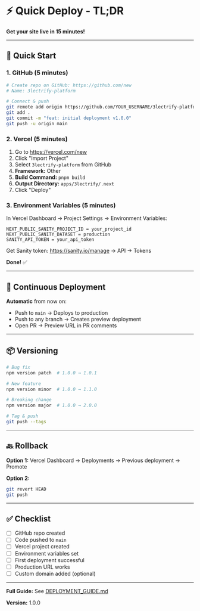 # ⚡ Quick Deploy - TL;DR

**Get your site live in 15 minutes!**

---

## 🚀 Quick Start

### **1. GitHub (5 minutes)**

```bash
# Create repo on GitHub: https://github.com/new
# Name: 3lectrify-platform

# Connect & push
git remote add origin https://github.com/YOUR_USERNAME/3lectrify-platform.git
git add .
git commit -m "feat: initial deployment v1.0.0"
git push -u origin main
```

### **2. Vercel (5 minutes)**

1. Go to https://vercel.com/new
2. Click "Import Project"
3. Select `3lectrify-platform` from GitHub
4. **Framework:** Other
5. **Build Command:** `pnpm build`
6. **Output Directory:** `apps/3lectrify/.next`
7. Click "Deploy"

### **3. Environment Variables (5 minutes)**

In Vercel Dashboard → Project Settings → Environment Variables:

```
NEXT_PUBLIC_SANITY_PROJECT_ID = your_project_id
NEXT_PUBLIC_SANITY_DATASET = production
SANITY_API_TOKEN = your_api_token
```

Get Sanity token: https://sanity.io/manage → API → Tokens

**Done!** ✅

---

## 🔄 Continuous Deployment

**Automatic** from now on:

- Push to `main` → Deploys to production
- Push to any branch → Creates preview deployment
- Open PR → Preview URL in PR comments

---

## 📦 Versioning

```bash
# Bug fix
npm version patch  # 1.0.0 → 1.0.1

# New feature
npm version minor  # 1.0.0 → 1.1.0

# Breaking change
npm version major  # 1.0.0 → 2.0.0

# Tag & push
git push --tags
```

---

## 🔙 Rollback

**Option 1:** Vercel Dashboard → Deployments → Previous deployment → Promote

**Option 2:**
```bash
git revert HEAD
git push
```

---

## ✅ Checklist

- [ ] GitHub repo created
- [ ] Code pushed to `main`
- [ ] Vercel project created
- [ ] Environment variables set
- [ ] First deployment successful
- [ ] Production URL works
- [ ] Custom domain added (optional)

---

**Full Guide:** See [DEPLOYMENT_GUIDE.md](./DEPLOYMENT_GUIDE.md)

**Version:** 1.0.0



